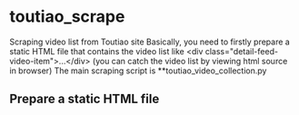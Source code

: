 # toutiao_scrape
Scraping video list from Toutiao site
Basically, you need to firstly prepare a static HTML file that contains the video list like &lt;div class="detail-feed-video-item"&gt;...&lt;/div&gt;
(you can catch the video list by viewing html source in browser)
The main scraping script is **toutiao_video_collection.py

## Prepare a static HTML file 
